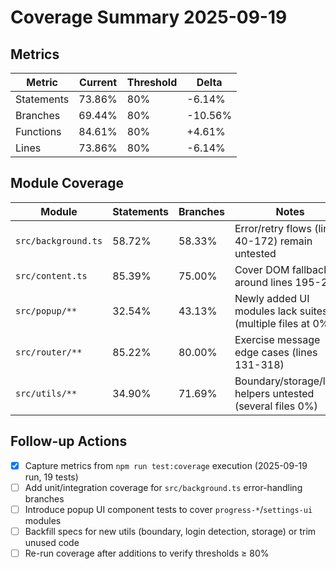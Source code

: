 # Coverage Summary 2025-09-19

## Metrics
| Metric     | Current | Threshold | Delta |
| ---------- | ------- | --------- | ----- |
| Statements | 73.86%  | 80%       | -6.14% |
| Branches   | 69.44%  | 80%       | -10.56% |
| Functions  | 84.61%  | 80%       | +4.61% |
| Lines      | 73.86%  | 80%       | -6.14% |

## Module Coverage
| Module              | Statements | Branches | Notes |
| ------------------- | ---------- | -------- | ----- |
| `src/background.ts` | 58.72%     | 58.33%   | Error/retry flows (lines 40-172) remain untested |
| `src/content.ts`    | 85.39%     | 75.00%   | Cover DOM fallbacks around lines 195-226 |
| `src/popup/**`      | 32.54%     | 43.13%   | Newly added UI modules lack suites (multiple files at 0%) |
| `src/router/**`     | 85.22%     | 80.00%   | Exercise message edge cases (lines 131-318) |
| `src/utils/**`      | 34.90%     | 71.69%   | Boundary/storage/login helpers untested (several files 0%) |

## Follow-up Actions
- [x] Capture metrics from `npm run test:coverage` execution (2025-09-19 run, 19 tests)
- [ ] Add unit/integration coverage for `src/background.ts` error-handling branches
- [ ] Introduce popup UI component tests to cover `progress-*`/`settings-ui` modules
- [ ] Backfill specs for new utils (boundary, login detection, storage) or trim unused code
- [ ] Re-run coverage after additions to verify thresholds ≥ 80%
